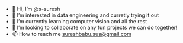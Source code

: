 - 👋 Hi, I’m @s-suresh
- 👀 I’m interested in data engineering
and curretly trying it out 
- 🌱 I’m currently learning computer vision and all the rest
- 💞️ I’m looking to collaborate on any fun projects we can do together!
- 📫 How to reach me sureshbabu.sus@gmail.com

<!---
s-suresh/s-suresh is a ✨ special ✨ repository because its `README.md` (this file) appears on your GitHub profile.
You can click the Preview link to take a look at your changes.
--->
